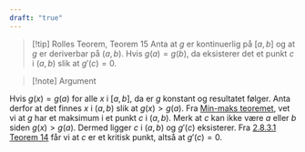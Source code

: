 ```yaml
---
draft: "true"
---
```

> [!tip] Rolles Teorem, Teorem 15
> Anta at $g$ er kontinuerlig på $[a,b]$ og at $g$ er deriverbar på $(a,b)$. Hvis $g(a) = g(b)$, da eksisterer det et punkt $c$ i $(a,b)$ slik at $g'(c) = 0$.
> 

> [!note] Argument 
> 

Hvis $g(x) = g(a)$ for alle $x$ i $[a,b]$, da er $g$ konstant og resultatet følger. Anta derfor at det finnes $x$ i $(a,b)$ slik at $g(x) > g(a)$. Fra [Min-maks teoremet](Kapittel%201%20-%20grenser%20og%20kontinuitet/1.2%20Kontinuitet/Min-maks%20teoremet.md), vet vi at $g$ har et maksimum i et punkt $c$ i $(a,b)$. Merk at $c$ kan ikke være $a$ eller $b$ siden $g(x) > g(a)$. Dermed ligger $c$ i $(a,b)$ og $g'(c)$ eksisterer. Fra [2.8.3.1 Teorem 14](Kapittel%202%20-%20derivasjon/2.8.3.1%20Teorem%2014.md) får vi at $c$ er et kritisk punkt, altså at $g'(c) = 0$. 